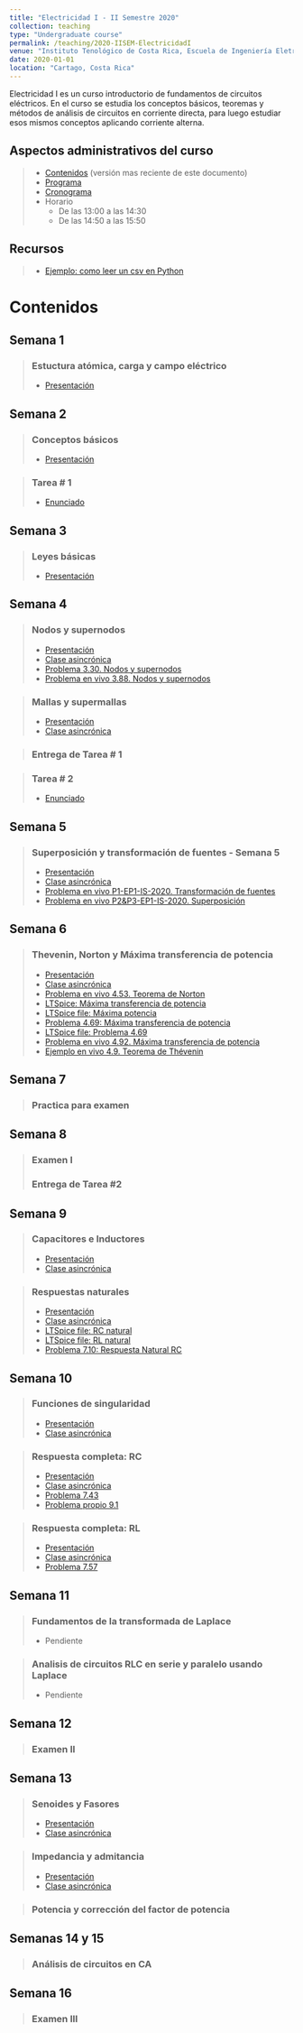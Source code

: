 ```yaml
---
title: "Electricidad I - II Semestre 2020"
collection: teaching
type: "Undergraduate course"
permalink: /teaching/2020-IISEM-ElectricidadI
venue: "Instituto Tenológico de Costa Rica, Escuela de Ingeniería Eletromecánica"
date: 2020-01-01
location: "Cartago, Costa Rica"
---
```

Electricidad I es un curso introductorio de fundamentos de circuitos eléctricos. En el curso se estudia los conceptos básicos, teoremas y métodos de análisis de circuitos en corriente directa, para luego estudiar esos mismos conceptos aplicando corriente alterna.

## Aspectos administrativos del curso
>* [Contenidos](https://estudianteccr-my.sharepoint.com/:b:/g/personal/prof_juan_rojas_estudiantec_cr/EVaOJRUI9w5Jmdfyp8dRXrkB_AuiWS1EckN7caUPLrCAPQ?e=2yWGvi) (versión mas reciente de este documento) 
>* [Programa](https://estudianteccr-my.sharepoint.com/:b:/g/personal/prof_juan_rojas_estudiantec_cr/EZZl7rFI68VNtBrs6WFiOuQBJ9Sd86FVkVO-xIx6xiPwoA?e=S97mfi)
>* [Cronograma](https://estudianteccr-my.sharepoint.com/:b:/g/personal/prof_juan_rojas_estudiantec_cr/ERcQ4Ar5FF5CrTkj47-sEBUBA5ScynzkV4yrZE3WK_USNw?e=RYAqks)
>* Horario
>   * De las 13:00 a las 14:30
>   * De las 14:50 a las 15:50

## Recursos
>* [Ejemplo: como leer un csv en Python](https://estudianteccr-my.sharepoint.com/:f:/g/personal/prof_juan_rojas_estudiantec_cr/EvjVJWhEUBBAhBRuGMC8m8kBYVudl8yevSIwp0_VWEQxZg) 

# Contenidos

## Semana 1

>### Estuctura atómica, carga y campo eléctrico
>* [Presentación](https://estudianteccr-my.sharepoint.com/:b:/g/personal/prof_juan_rojas_estudiantec_cr/EYVDyVyqFV5DmNMbQuG5k7MBgPYQV2FaFqxZWcm6uNSqCw?e=h8tLa0) 

## Semana 2
>### Conceptos básicos
>* [Presentación](https://estudianteccr-my.sharepoint.com/:b:/g/personal/prof_juan_rojas_estudiantec_cr/Eem9AsZIy8tDnncCvBGQaL4B1SHKZufIOKxpGpWiJoU5og?e=8BRyOp)

>### Tarea # 1
>* [Enunciado](https://estudianteccr-my.sharepoint.com/:b:/g/personal/prof_juan_rojas_estudiantec_cr/EdId4HEXT1ZKu_CcYqp8Xf8B7jW8GP4yU-h0etowk2Nqyw?e=mayS3C)

## Semana 3
>### Leyes básicas
>* [Presentación](https://estudianteccr-my.sharepoint.com/:b:/g/personal/prof_juan_rojas_estudiantec_cr/EXAR_6UUSDRDhEgHbSyTmsEBpfdmH8W_TJ2gwwVXluJ3iw?e=fzxrgp)

## Semana 4
>### Nodos y supernodos
>* [Presentación](https://estudianteccr-my.sharepoint.com/:b:/g/personal/prof_juan_rojas_estudiantec_cr/EU8BeM5li-VJq3YxytFAChgB6jW2f6IUqtBDUlzYd_z2YQ?e=3FGTQQ)
>* [Clase asincrónica](https://youtu.be/0yTrAKQYVVw) 
>* [Problema 3.30. Nodos y supernodos](https://youtu.be/eJkdc0B9UF4) 
>* [Problema en vivo 3.88. Nodos y supernodos](https://youtu.be/w5-UEOt6S-8)

>### Mallas y supermallas
>* [Presentación](https://estudianteccr-my.sharepoint.com/:b:/g/personal/prof_juan_rojas_estudiantec_cr/ETGkhf00n9NCtXuHF0dySoQBWQNbVpv7V8iwSw6vIi0I0Q?e=dJ821n)
>* [Clase asincrónica](https://youtu.be/5EhkEt3EgDc) 

>### Entrega de Tarea # 1

>### Tarea # 2
>* [Enunciado](https://estudianteccr-my.sharepoint.com/:b:/g/personal/prof_juan_rojas_estudiantec_cr/EQI3TLyXxs1KsAOHbLVKb4sBE7uT22Te4ki8OsjiRnKCpg?e=kVTSwS)

## Semana 5
>### Superposición y transformación de fuentes - Semana 5
>* [Presentación](https://estudianteccr-my.sharepoint.com/:b:/g/personal/prof_juan_rojas_estudiantec_cr/EU6dkityo91HiX5SHxoYQi0BbpC8iSpzy6Y8u_hBykzXwA?e=3Mdo06)
>* [Clase asincrónica](https://youtu.be/j3InyCSizoU)
>* [Problema en vivo P1-EP1-IS-2020. Transformación de fuentes](https://youtu.be/sDLgUlPzi-Q)
>* [Problema en vivo P2&P3-EP1-IS-2020. Superposición](https://youtu.be/iInz_GyKwDA)

## Semana 6
>### Thevenin, Norton y Máxima transferencia de potencia
>* [Presentación](https://estudianteccr-my.sharepoint.com/:b:/g/personal/prof_juan_rojas_estudiantec_cr/ETu6AjHpI3pDj4dUFmlXmN8BU7aVi5BcU_HQwVsLQbYosQ?e=5CtmEy)
>* [Clase asincrónica](https://youtu.be/cjt_Yn3We_U) 
>* [Problema en vivo 4.53\. Teorema de Norton](https://youtu.be/J3qmHVAxVng) 
>* [LTSpice: Máxima transferencia de potencia](https://youtu.be/LQFKj_J37cA)
>* [LTSpice file: Máxima potencia](https://estudianteccr-my.sharepoint.com/:u:/g/personal/prof_juan_rojas_estudiantec_cr/EdYhJweQZgZNkJpC_ppSA1IBm2IGipfO-YqA7WZnCUP-Kw?e=1BuNOK)
>* [Problema 4.69: Máxima transferencia de potencia](https://youtu.be/kjDn_0aK00A)
>* [LTSpice file: Problema 4.69](https://estudianteccr-my.sharepoint.com/:u:/g/personal/prof_juan_rojas_estudiantec_cr/EZnjc13bR31GroF88r1VRbEBPYCZtKoTTbPSCpI6qyuzOQ?e=AtgTax)
>* [Problema en vivo 4.92\. Máxima transferencia de potencia](https://youtu.be/bCPKjsO13qw) 
>* [Ejemplo en vivo 4.9\. Teorema de Thévenin](https://youtu.be/uZMb7ePdymo) 

## Semana 7
>### Practica para examen

## Semana 8
>### Examen I
>### Entrega de Tarea #2

## Semana 9
>### Capacitores e Inductores
>* [Presentación](https://estudianteccr-my.sharepoint.com/:b:/g/personal/prof_juan_rojas_estudiantec_cr/EZvnmhEBkJVJuOCaliv-besBELxW99esvsSI8oO35qGHwQ?e=8grKoe)
>* [Clase asincrónica](https://youtu.be/Icl9_5sV-6E)

>### Respuestas naturales
>* [Presentación](https://estudianteccr-my.sharepoint.com/:b:/g/personal/prof_juan_rojas_estudiantec_cr/ESTlJhKW55VBpSR9bSES3JwBYGla4uc24LI87NZeNDPcUA?e=TFqLwD)
>* [Clase asincrónica](https://youtu.be/bWRGyjY0niY)
>* [LTSpice file: RC natural](https://estudianteccr-my.sharepoint.com/:u:/g/personal/prof_juan_rojas_estudiantec_cr/EWeKitVTa0FLvPEaJvVG7IYBOFi1O9ZILTM4cX5QgKMv-Q?e=ebs6g9)
>* [LTSpice file: RL natural](https://estudianteccr-my.sharepoint.com/:u:/g/personal/prof_juan_rojas_estudiantec_cr/EdmQ-c0GtrFIrJkNcYpxsLIB_lt7fMs6CsHAWZiUx6TK7A?e=g1owQd)
>* [Problema 7.10: Respuesta Natural RC](https://youtu.be/37KDKfhaRO8)

## Semana 10
>### Funciones de singularidad
>* [Presentación](https://estudianteccr-my.sharepoint.com/:b:/g/personal/prof_juan_rojas_estudiantec_cr/EWxw4OtTsO9Et0ntAA_VUSEBMgKxyXnWrtWoIK7XEB_R4w?e=muWcrQ)
>* [Clase asincrónica](https://youtu.be/-DqJL51fJ6w)

>### Respuesta completa: RC
>* [Presentación](https://estudianteccr-my.sharepoint.com/:b:/g/personal/prof_juan_rojas_estudiantec_cr/EdnLh7WZxmREvPI-lw2myjIBZ42VMhivW3q-FdhhX3HQ-g?e=qz6hqv) 
>* [Clase asincrónica](https://youtu.be/DVXDBRD85T0) 
>* [Problema 7.43](https://youtu.be/bT0H98jkcHI) 
>* [Problema propio 9.1](https://youtu.be/KfdFjnZ6Od) 

>### Respuesta completa: RL
>* [Presentación](https://estudianteccr-my.sharepoint.com/:b:/g/personal/prof_juan_rojas_estudiantec_cr/ET-SLZCVH3BItk7UXLgY-pIBiTfeNhSdnM96Z8ne2f9kxg?e=E1I7fB) 
>* [Clase asincrónica](https://youtu.be/vlQVe7FLDxc) 
>* [Problema 7.57](https://youtu.be/U299hKS-g34) 

## Semana 11
>### Fundamentos de la transformada de Laplace
>*   Pendiente

>### Analisis de circuitos RLC en serie y paralelo usando Laplace
>*   Pendiente

## Semana 12
>### Examen II

## Semana 13
>### Senoides y Fasores
>* [Presentación](https://estudianteccr-my.sharepoint.com/:b:/g/personal/prof_juan_rojas_estudiantec_cr/EVYOP_XB1gdFiPg6MVrzPLMBTNCxnatSmHSIpyypY196Aw?e=7xqIyl) 
>* [Clase asincrónica](https://youtu.be/kkTsLRy2c8A) 

>### Impedancia y admitancia
>* [Presentación](https://estudianteccr-my.sharepoint.com/:b:/g/personal/prof_juan_rojas_estudiantec_cr/EcDmsGjSbjVFtCWDZFHpB6kBNMMx6xz1hd2Atu_Yw9_0lw?e=g1BMhs) 
>* [Clase asincrónica](https://youtu.be/G33ZNiWucew)  

>### Potencia y corrección del factor de potencia

## Semanas 14 y 15
>### Análisis de circuitos en CA

## Semana 16
>### Examen III